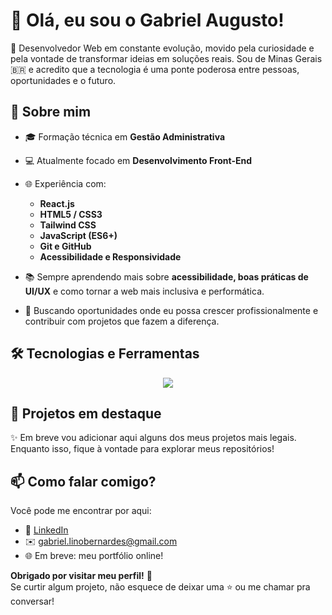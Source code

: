 # 👋 Olá, eu sou o Gabriel Augusto!

🎯 Desenvolvedor Web em constante evolução, movido pela curiosidade e pela vontade de transformar ideias em soluções reais. Sou de Minas Gerais 🇧🇷 e acredito que a tecnologia é uma ponte poderosa entre pessoas, oportunidades e o futuro.

## 🚀 Sobre mim

- 🎓 Formação técnica em **Gestão Administrativa**
- 💻 Atualmente focado em **Desenvolvimento Front-End**
- 🌐 Experiência com:
  - **React.js**
  - **HTML5 / CSS3**
  - **Tailwind CSS**
  - **JavaScript (ES6+)**
  - **Git e GitHub**
  - **Acessibilidade e Responsividade**

- 📚 Sempre aprendendo mais sobre **acessibilidade, boas práticas de UI/UX** e como tornar a web mais inclusiva e performática.

- 📍 Buscando oportunidades onde eu possa crescer profissionalmente e contribuir com projetos que fazem a diferença.

## 🛠️ Tecnologias e Ferramentas


<p align="center">
  <a href="https://skillicons.dev">
    <img src="https://skillicons.dev/icons?i=html,css,javascript,react,tailwind,git" />
  </a>
</p>

## 📌 Projetos em destaque

✨ Em breve vou adicionar aqui alguns dos meus projetos mais legais. Enquanto isso, fique à vontade para explorar meus repositórios!

## 📫 Como falar comigo?

Você pode me encontrar por aqui:

- 💼 [LinkedIn](https://www.linkedin.com/in/gabriel-augusto-ber/) 
- ✉️ gabriel.linobernardes@gmail.com
- 🌐 Em breve: meu portfólio online!

**Obrigado por visitar meu perfil!** 🚀  
Se curtir algum projeto, não esquece de deixar uma ⭐ ou me chamar pra conversar!

